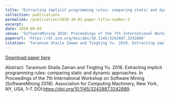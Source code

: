 ```yaml
---
title: "Extracting implicit programming rules: comparing static and dynamic approaches"
collection: publications
permalink: /publication/2010-10-01-paper-title-number-2
excerpt:
date: 2018-09-03
venue: 'SoftwareMining 2018: Proceedings of the 7th International Workshop on Software Mining'
paperurl: 'https://dl.acm.org/doi/abs/10.1145/3242887.3242889'
citation: 'Tarannum Shaila Zaman and Tingting Yu. 2018. Extracting implicit programming rules: comparing static and dynamic approaches. In Proceedings of the 7th International Workshop on Software Mining (SoftwareMining 2018). Association for Computing Machinery, New York, NY, USA, 1–7. DOI:https://doi.org/10.1145/3242887.3242889'
---
```


[Download paper here](https://scholar.google.com/scholar?oi=bibs&hl=en&authuser=1&cluster=8226508709845992138)

Abstract: Tarannum Shaila Zaman and Tingting Yu. 2018. Extracting implicit programming rules: comparing static and dynamic approaches. In Proceedings of the 7th International Workshop on Software Mining (SoftwareMining 2018). Association for Computing Machinery, New York, NY, USA, 1–7. DOI:https://doi.org/10.1145/3242887.3242889.
